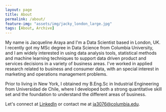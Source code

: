 ```yaml
---
layout: page
title: About
permalink: /about/
feature-img: "assets/img/jacky_london_large.jpg"
tags: [About, Archive]
---
```


My name is Jacqueline Araya and I'm a Data Scientist based in London, UK. I recently got my MSc degree in Data Science from Columbia University, and I am widely interested in using data analysis tools, statistical methods and machine learning techniques to support data driven product and services decisions in a variety of business areas. I've worked in applied research related to business and consumer data, with an special interest in marketing and operations management problems. 


Prior to living in New York, I obtained my B.Eng.Sc in Industrial Engineering from Universidad de Chile, where I developed both a strong quantitative skill set and the foundation to understand the different areas of business.


 Let's connect at [LinkedIn](https://www.linkedin.com/in/arayajacqueline/) or contact me at ja3076@columbia.edu.

